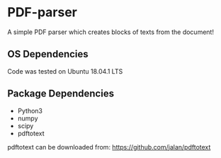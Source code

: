# PDF-parser
A simple PDF parser which creates blocks of texts from the document!


## OS Dependencies
Code was tested on Ubuntu 18.04.1 LTS

## Package Dependencies
  - Python3
  - numpy
  - scipy
  - pdftotext


pdftotext can be downloaded from:
https://github.com/jalan/pdftotext
